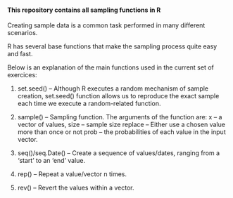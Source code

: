 #### This repository contains all sampling functions in R

Creating sample data is a common task performed in many different scenarios.

R has several base functions that make the sampling process quite easy and fast.

Below is an explanation of the main functions used in the current set of exercices:

1. set.seed() – Although R executes a random mechanism of sample creation, set.seed() function allows us to reproduce the exact sample each time we execute a random-related function.

2. sample() – Sampling function. The arguments of the function are:
x – a vector of values,
size – sample size
replace – Either use a chosen value more than once or not
prob – the probabilities of each value in the input vector.

3. seq()/seq.Date() – Create a sequence of values/dates, ranging from a ‘start’ to an ‘end’ value.

4. rep() – Repeat a value/vector n times.

5. rev() – Revert the values within a vector.
